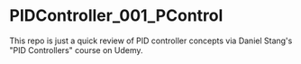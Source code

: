 # PIDController_001_PControl
This repo is just a quick review of PID controller concepts via Daniel Stang's "PID Controllers" course on Udemy.
